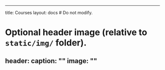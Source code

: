 ______________________________________________________________________

title: Courses
layout: docs  # Do not modify.

# Optional header image (relative to `static/img/` folder).

## header: caption: "" image: ""
